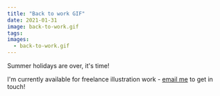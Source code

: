 ```yaml
---
title: "Back to work GIF"
date: 2021-01-31
image: back-to-work.gif
tags:
images:
  - back-to-work.gif
---
```


Summer holidays are over, it's time!

I'm currently available for freelance illustration work - [email me](mailto:vicky.hughes@hotmail.com) to get in touch!
